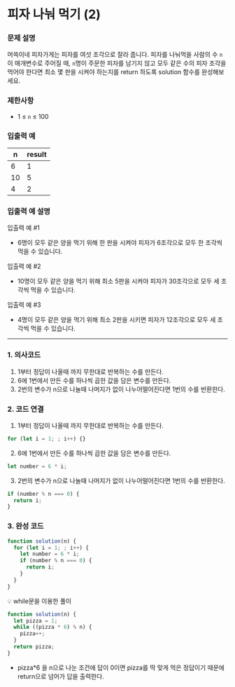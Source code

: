 # 피자 나눠 먹기 (2)

### 문제 설명

머쓱이네 피자가게는 피자를 여섯 조각으로 잘라 줍니다. 피자를 나눠먹을 사람의 수 `n`이 매개변수로 주어질 때, `n`명이 주문한 피자를 남기지 않고 모두 같은 수의 피자 조각을 먹어야 한다면 최소 몇 판을 시켜야 하는지를 return 하도록 solution 함수를 완성해보세요.

### 제한사항

- 1 ≤ `n` ≤ 100

### 입출력 예

| n   | result |
| --- | ------ |
| 6   | 1      |
| 10  | 5      |
| 4   | 2      |

### 입출력 예 설명

입출력 예 #1

- 6명이 모두 같은 양을 먹기 위해 한 판을 시켜야 피자가 6조각으로 모두 한 조각씩 먹을 수 있습니다.

입출력 예 #2

- 10명이 모두 같은 양을 먹기 위해 최소 5판을 시켜야 피자가 30조각으로 모두 세 조각씩 먹을 수 있습니다.

입출력 예 #3

- 4명이 모두 같은 양을 먹기 위해 최소 2판을 시키면 피자가 12조각으로 모두 세 조각씩 먹을 수 있습니다.

---

### 1. 의사코드

1. 1부터 정답이 나올때 까지 무한대로 반복하는 수를 만든다.
2. 6에 1번에서 만든 수를 하나씩 곱한 값을 담은 변수를 만든다.
3. 2번의 변수가 n으로 나눌때 나머지가 없이 나누어떨어진다면 1번의 수를 반환한다.

### 2. 코드 연결

1. 1부터 정답이 나올때 까지 무한대로 반복하는 수를 만든다.

```javascript
for (let i = 1; ; i++) {}
```

2. 6에 1번에서 만든 수를 하나씩 곱한 값을 담은 변수를 만든다.

```javascript
let number = 6 * i;
```

3. 2번의 변수가 n으로 나눌때 나머지가 없이 나누어떨어진다면 1번의 수를 반환한다.

```javascript
if (number % n === 0) {
  return i;
}
```

### 3. 완성 코드

```javascript
function solution(n) {
  for (let i = 1; ; i++) {
    let number = 6 * i;
    if (number % n === 0) {
      return i;
    }
  }
}
```

💡 while문을 이용한 풀이

```javascript
function solution(n) {
  let pizza = 1;
  while ((pizza * 6) % n) {
    pizza++;
  }
  return pizza;
}
```

- pizza\*6 을 n으로 나눈 조건에 답이 0이면 pizza를 딱 맞게 먹은 정답이기 때문에 return으로 넘어가 답을 출력한다.
